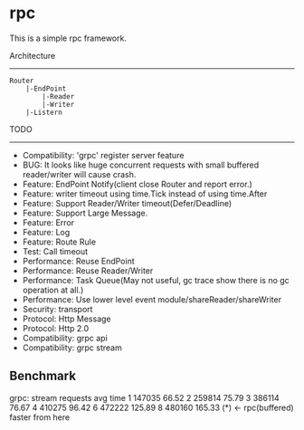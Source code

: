 # rpc

This is a simple rpc framework.

Architecture
___

	Router
		|-EndPoint
			|-Reader
			|-Writer
		|-Listern

TODO
___
- Compatibility: 'grpc' register server feature
- BUG: It looks like huge concurrent requests with small buffered reader/writer will cause crash.
- Feature: EndPoint Notify(client close Router and report error.)
- Feature: writer timeout using time.Tick instead of using time.After
- Feature: Support Reader/Writer timeout(Defer/Deadline)
- Feature: Support Large Message.
- Feature: Error
- Feature: Log
- Feature: Route Rule
- Test: Call timeout
- Performance: Reuse EndPoint
- Performance: Reuse Reader/Writer
- Performance: Task Queue(May not useful, gc trace show there is no gc operation at all.)
- Performance: Use lower level event module/shareReader/shareWriter
- Security: transport
- Protocol: Http Message
- Protocol: Http 2.0
- Compatibility: grpc api
- Compatibility: grpc stream

Benchmark
---
grpc:
stream	requests	avg time
1		147035		66.52
2		259814		75.79
3		386114		76.67
4		410275		96.42
6		472222		125.89
8		480160		165.33 (*) <- rpc(buffered) faster from here

